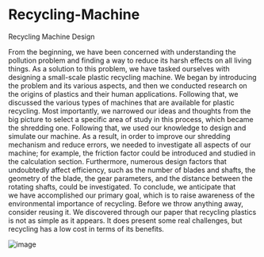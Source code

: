 # Recycling-Machine
Recycling Machine Design

From the beginning, we have been concerned with understanding the pollution problem and finding a way to reduce its harsh effects on all living things. As a solution to this problem, we have tasked ourselves with designing a small-scale plastic recycling machine.
We began by introducing the problem and its various aspects, and then we conducted research on the origins of plastics and their human applications. Following that, we discussed the various types of machines that are available for plastic recycling. Most importantly, we narrowed our ideas and thoughts from the big picture to select a specific area of study in this process, which became the shredding one.
Following that, we used our knowledge to design and simulate our machine. As a result, in order to improve our shredding mechanism and reduce errors, we needed to investigate all aspects of our machine; for example, the friction factor could be introduced and studied in the calculation section. Furthermore, numerous design factors that undoubtedly affect efficiency, such as the number of blades and shafts, the geometry of the blade, the gear parameters, and the distance between the rotating shafts, could be investigated.
To conclude, we anticipate that we have accomplished our primary goal, which is to raise awareness of the environmental importance of recycling. Before we throw anything away, consider reusing it. We discovered through our paper that recycling plastics is not as simple as it appears. It does present some real challenges, but recycling has a low cost in terms of its benefits.

![image](https://user-images.githubusercontent.com/110555868/197955417-85af862f-1e5a-4fe3-b9de-d2798f0bd928.png)
